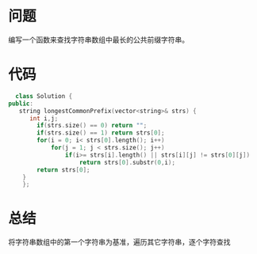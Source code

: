 # 问题 #
编写一个函数来查找字符串数组中最长的公共前缀字符串。
# 代码 #
```C++
  class Solution {
public:
   string longestCommonPrefix(vector<string>& strs) { 
      int i,j;
        if(strs.size() == 0) return "";  
        if(strs.size() == 1) return strs[0];  
        for(i = 0; i< strs[0].length(); i++)  
            for(j = 1; j < strs.size(); j++)  
                if(i>= strs[i].length() || strs[i][j] != strs[0][j])  
                    return strs[0].substr(0,i);   
        return strs[0];   
    }       
    };
```
# 总结 #
将字符串数组中的第一个字符串为基准，遍历其它字符串，逐个字符查找